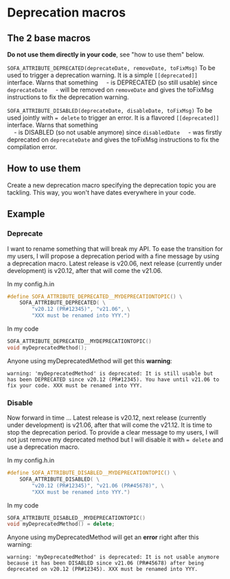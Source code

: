 # Deprecation macros

## The 2 base macros

**Do not use them directly in your code**, see "how to use them" below.

`SOFA_ATTRIBUTE_DEPRECATED(deprecateDate, removeDate, toFixMsg)`
To be used to trigger a deprecation warning. It is a simple `[[deprecated]]` interface.
Warns that something
&nbsp;&nbsp;&nbsp; - is DEPRECATED (so still usable) since `deprecateDate`
&nbsp;&nbsp;&nbsp; - will be removed on `removeDate`
and gives the toFixMsg instructions to fix the deprecation warning.
    
`SOFA_ATTRIBUTE_DISABLED(deprecateDate, disableDate, toFixMsg)`
To be used jointly with `= delete` to trigger an error. It is a flavored `[[deprecated]]` interface.
Warns that something  
&nbsp;&nbsp;&nbsp; - is DISABLED (so not usable anymore) since `disabledDate`
&nbsp;&nbsp;&nbsp; - was firstly deprecated on `deprecateDate`
and gives the toFixMsg instructions to fix the compilation error.


## How to use them

Create a new deprecation macro specifying the deprecation topic you are tackling.
This way, you won't have dates everywhere in your code.

## Example

### Deprecate

I want to rename something that will break my API. 
To ease the transition for my users, I will propose a deprecation period with a fine message by using a deprecation macro.
Latest release is v20.06, next release (currently under development) is v20.12, after that will come the v21.06.

In my config.h.in
```cpp
#define SOFA_ATTRIBUTE_DEPRECATED__MYDEPRECATIONTOPIC() \
    SOFA_ATTRIBUTE_DEPRECATED( \
        "v20.12 (PR#12345)", "v21.06", \
        "XXX must be renamed into YYY.")
```

In my code
```cpp
SOFA_ATTRIBUTE_DEPRECATED__MYDEPRECATIONTOPIC()
void myDeprecatedMethod();
```

Anyone using myDeprecatedMethod will get this **warning**: 
```text
warning: 'myDeprecatedMethod' is deprecated: It is still usable but has been DEPRECATED since v20.12 (PR#12345). You have until v21.06 to fix your code. XXX must be renamed into YYY.
```

### Disable

Now forward in time ...
Latest release is v20.12, next release (currently under development) is v21.06, after that will come the v21.12.
It is time to stop the deprecation period. To provide a clear message to my users, I will not just remove my deprecated method but I will disable it with `= delete` and use a deprecation macro.

In my config.h.in
```cpp
#define SOFA_ATTRIBUTE_DISABLED__MYDEPRECATIONTOPIC() \
    SOFA_ATTRIBUTE_DISABLED( \
        "v20.12 (PR#12345)", "v21.06 (PR#45678)", \
        "XXX must be renamed into YYY.")
```

In my code
```cpp
SOFA_ATTRIBUTE_DISABLED__MYDEPRECATIONTOPIC()
void myDeprecatedMethod() = delete;
```

Anyone using myDeprecatedMethod will get an **error** right after this warning: 
```text
warning: 'myDeprecatedMethod' is deprecated: It is not usable anymore because it has been DISABLED since v21.06 (PR#45678) after being deprecated on v20.12 (PR#12345). XXX must be renamed into YYY.
```


